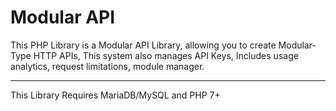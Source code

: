 # Modular API

This PHP Library is a Modular API Library, allowing you to create
Modular-Type HTTP APIs, This system also manages API Keys, Includes
usage analytics, request limitations, module manager.

-------------------------------------------------------------------

This Library Requires MariaDB/MySQL and PHP 7+